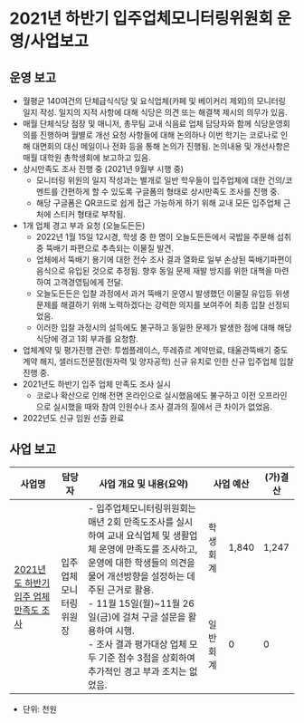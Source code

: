 2021년 하반기 입주업체모니터링위원회 운영/사업보고
===
## 운영 보고
- 월평균 140여건의 단체급식식당 및 요식업체(카페 및 베이커리 제외)의 모니터링 일지 작성. 일지의 지적 사항에 대해 식당은 의견 또는 해결책 제시의 의무가 있음.
- 매월 단체식당 점장 및 매니저, 총무팀 교내 식음료 업체 담당자와 함께 식당운영회의를 진행하며 월별로 개선 요청 사항들에 대해 논의하나 이번 학기는 코로나로 인해 대면회의 대신 메일이나 전화 등을 통해 논의가 진행됨. 논의내용 및 개선사항은 매월 대학원 총학생회에 보고하고 있음.
- 상시만족도 조사 진행 중 (2021년 9월부 시행 중)
  - 모니터링 위원의 일지 작성과는 별개로 일반 학우들이 입주업체에 대한 건의/코멘트를 간편하게 할 수 있도록 구글폼의 형태로 상시만족도 조사를 진행 중.
  - 해당 구글폼은 QR코드로 쉽게 접근 가능하게 하기 위해 교내 모든 입주업체 근처에 스티커 형태로 부착됨.
- 1개 업체 경고 부과 요청 (오늘도든든)
  - 2022년 1월 15일 12시경, 학생 중 한 명이 오늘도든든에서 국밥을 주문해 섭취 중 뚝배기 파편으로 추측되는 이물질 발견.
  - 업체에서 뚝배기 용기에 대한 전수 조사 결과 열화로 일부 손상된 뚝배기파편이 음식으로 유입된 것으로 추정됨. 향후 동일 문제 재발 방지를 위한 대책을 마련하여 고객경영팀에게 전달.
  - 오늘도든든은 입찰 과정에서 과거 뚝배기 운영시 발생했던 이물질 유입등 위생 문제를 해결하기 위해 노력하겠다는 강력한 의지를 보여주어 최종 입찰 선정되었음.
  - 이러한 입찰 과정시의 설득에도 불구하고 동일한 문제가 발생한 점에 대해 해당 식당에 경고 1회 부과를 요청함.
- 업체계약 및 평가진행 관련: 투썸플레이스, 뚜레쥬르 계약만료, 태울관뚝배기 중도 계약 해지, 샐러드전문점(원자력 및 양자공학) 신규 유치로 인한 신규 입주업체 입찰 진행 중.
- 2021년도 하반기 입주 업체 만족도 조사 실시
  - 코로나 확산으로 인해 전면 온라인으로 실시했음에도 불구하고 이전 오프라인으로 실시했을 때와 참여 인원수나 조사 결과의 질에서 큰 차이가 없었음.
- 2022년도 신규 임원 선출 완료

## 사업 보고

<table>
<thead>
  <tr>
    <th>사업명</th>
    <th>담당자</th>
    <th>사업 개요 및 내용(요약)</th>
    <th colspan="2">사업 예산</th>
    <th>(가)결산</th>
  </tr>
</thead>
<tbody>
  <tr>
    <td rowspan="2"><a href="2021년-하반기-대학원-총학생회-자치단체-사업보고서/입주업체모니터링위원회-2021년-하반기-입주-업체-만족도-조사-사업보고서.md"> 2021년도 하반기 입주 업체 만족도 조사</a></td>
    <td rowspan="2">입주업체모니터링위원장</td>
    <td rowspan="2">- 입주업체모니터링위원회는 매년 2회 만족도조사를 실시하여 교내 요식업체 및 생활업체 운영에 만족도를 조사하고, 운영에 대한 학생들의 의견을 물어 개선방향을 설정하는 데 주된 근거로 활용.<br>- 11월 15일(월)~11월 26일(금)에 걸쳐 구글 설문을 활용하여 시행.<br>- 조사 결과 평가대상 업체 모두 기준 점수 3점을 상회하여 추가적인 경고 부과 조치는 없었음.</td>
    <td>학생회계</td>
    <td>1,840</td>
    <td>1,247</td>
  </tr>
  
  <tr>
    <td>일반회계</td>
    <td>0</td>
    <td>0</td>
  </tr>
 
</tbody>
</table>
  
- 단위: 천원



